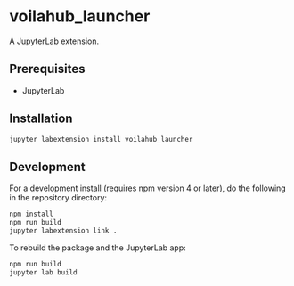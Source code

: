 # voilahub_launcher

A JupyterLab extension.


## Prerequisites

* JupyterLab

## Installation

```bash
jupyter labextension install voilahub_launcher
```

## Development

For a development install (requires npm version 4 or later), do the following in the repository directory:

```bash
npm install
npm run build
jupyter labextension link .
```

To rebuild the package and the JupyterLab app:

```bash
npm run build
jupyter lab build
```

